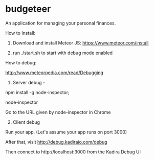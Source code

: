 # budgeteer

An application for managing your personal finances.

How to Install:

1) Download and install Meteor JS: https://www.meteor.com/install

2) run ./start.sh to start with debug mode enabled

How to debug: 

http://www.meteorpedia.com/read/Debugging

1) Server debug - 
  
  npm install -g node-inspector;  
  
  node-inspector
  
  Go to the URL given by node-inspector in Chrome

2) Client debug

  Run your app. (Let's assume your app runs on port 3000)
  
  After that, visit http://debug.kadiraio.com/debug
  
  Then connect to http://localhost:3000 from the Kadira Debug UI




